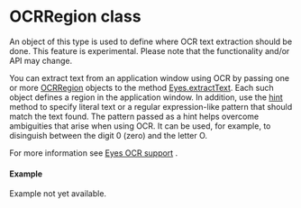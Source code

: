 # OCRRegion class
An object of this type is used to define where OCR text extraction should be done.
This feature is experimental. Please note that the functionality and/or API may change.

You can extract text from an application window using OCR by passing one or more [OCRRegion](#) objects to the method [Eyes.extractText](./eyes#extracttext-method). Each such object defines a region in the application window. In addition, use the [hint](./ocrregion#hint-method) method to specify literal text or a regular expression-like pattern that should match the text found. The pattern passed as a hint helps overcome ambiguities that arise when using OCR. It can be used, for example, to disinguish between the digit 0 (zero) and the letter O.

For more information see [Eyes OCR support](https://applitools.com/docs/features/ocr.html) .
        
 ####  Example 
Example not yet available.